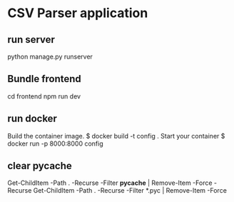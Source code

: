 # CSV Parser application

## run server

python manage.py runserver

## Bundle frontend

cd frontend
npm run dev

## run docker

Build the container image.
$ docker build -t config .
Start your container
$ docker run -p 8000:8000 config

## clear pycache

Get-ChildItem -Path . -Recurse -Filter **pycache** | Remove-Item -Force -Recurse
Get-ChildItem -Path . -Recurse -Filter \*.pyc | Remove-Item -Force
